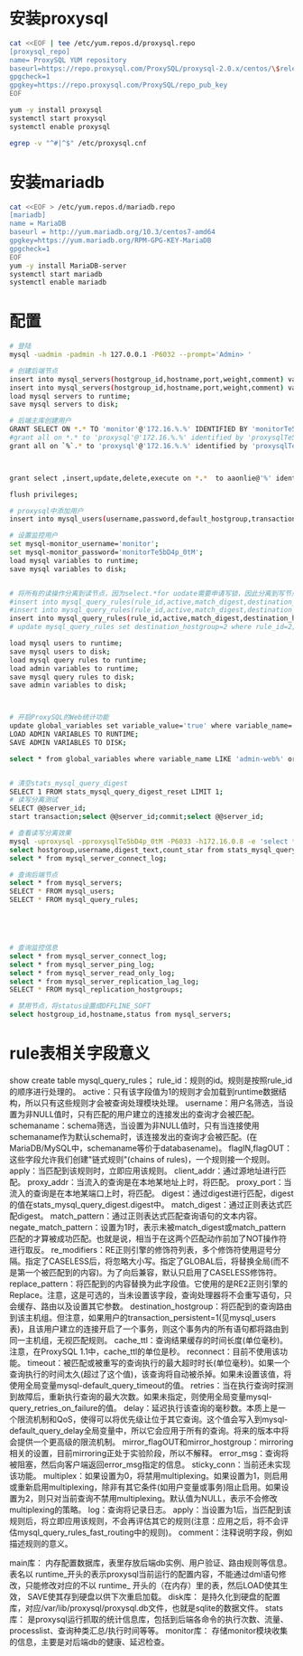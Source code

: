# 安装proxysql 
~~~ bash
cat <<EOF | tee /etc/yum.repos.d/proxysql.repo
[proxysql_repo]
name= ProxySQL YUM repository
baseurl=https://repo.proxysql.com/ProxySQL/proxysql-2.0.x/centos/\$releasever
gpgcheck=1
gpgkey=https://repo.proxysql.com/ProxySQL/repo_pub_key
EOF

yum -y install proxysql
systemctl start proxysql
systemctl enable proxysql

egrep -v "^#|^$" /etc/proxysql.cnf
~~~

# 安装mariadb 
~~~ bash
cat <<EOF > /etc/yum.repos.d/mariadb.repo
[mariadb]
name = MariaDB
baseurl = http://yum.mariadb.org/10.3/centos7-amd64
gpgkey=https://yum.mariadb.org/RPM-GPG-KEY-MariaDB
gpgcheck=1
EOF
yum -y install MariaDB-server
systemctl start mariadb
systemctl enable mariadb
~~~

# 配置 
~~~ bash
# 登陆
mysql -uadmin -padmin -h 127.0.0.1 -P6032 --prompt='Admin> '

# 创建后端节点
insert into mysql_servers(hostgroup_id,hostname,port,weight,comment) values(1,'test-proxy.c7lb4duituqq.ap-east-1.rds.amazonaws.com',3306,1,'write');
insert into mysql_servers(hostgroup_id,hostname,port,weight,comment) values(2,'test-proxy-readonly.c7lb4duituqq.ap-east-1.rds.amazonaws.com',3306,1,'read');
load mysql servers to runtime;
save mysql servers to disk;

# 后端主库创建用户
GRANT SELECT ON *.* TO 'monitor'@'172.16.%.%' IDENTIFIED BY 'monitorTe5bD4p_0tM';
#grant all on *.* to 'proxysql'@'172.16.%.%' identified by 'proxysqlTe5bD4p_0tM';
grant all on `%`.* to 'proxysql'@'172.16.%.%' identified by 'proxysqlTe5bD4p_0tM';



grant select ,insert,update,delete,execute on *.*  to aaonlie@'%' identified by 'oI81j^5EM52ktY23O75DEi3P';

flush privileges;

# proxysql中添加用户
insert into mysql_users(username,password,default_hostgroup,transaction_persistent) values('proxysql','proxysqlTe5bD4p_0tM',1,1);

# 设置监控用户
set mysql-monitor_username='monitor';
set mysql-monitor_password='monitorTe5bD4p_0tM';
load mysql variables to runtime;
save mysql variables to disk;


# 将所有的读操作分离到读节点，因为select.*for uodate需要申请写锁，因此分离到写节点
#insert into mysql_query_rules(rule_id,active,match_digest,destination_hostgroup,apply)values(1,1,'^SELECT.*FOR UPDATE$',1,1);
#insert into mysql_query_rules(rule_id,active,match_digest,destination_hostgroup,apply)values(2,1,'^SELECT',2,1);
insert into mysql_query_rules(rule_id,active,match_digest,destination_hostgroup,apply) VALUES (1,1,'^SELECT.*FOR UPDATE$',1,1), (2,1,'^SELECT',2,1);
# update mysql_query_rules set destination_hostgroup=2 where rule_id=2;

load mysql users to runtime;
save mysql users to disk;
load mysql query rules to runtime;
load admin variables to runtime;
save mysql query rules to disk;
save admin variables to disk;



# 开启ProxySQL的Web统计功能
update global_variables set variable_value='true' where variable_name='admin-web_enabled';
LOAD ADMIN VARIABLES TO RUNTIME;
SAVE ADMIN VARIABLES TO DISK;

select * from global_variables where variable_name LIKE 'admin-web%' or variable_name LIKE 'admin-stats%';


# 清空stats_mysql_query_digest
SELECT 1 FROM stats_mysql_query_digest_reset LIMIT 1;
# 读写分离测试
SELECT @@server_id;  
start transaction;select @@server_id;commit;select @@server_id;

# 查看读写分离效果
mysql -uproxysql -pproxysqlTe5bD4p_0tM -P6033 -h172.16.0.8 -e 'select * from test.t1;'
select hostgroup,username,digest_text,count_star from stats_mysql_query_digest;
select * from mysql_server_connect_log;

# 查询后端节点
select * from mysql_servers;
SELECT * FROM mysql_users;
SELECT * FROM mysql_query_rules;





# 查询监控信息
select * from mysql_server_connect_log;
select * from mysql_server_ping_log;
select * from mysql_server_read_only_log;
select * from mysql_server_replication_lag_log;
SELECT * FROM mysql_replication_hostgroups;

# 禁用节点，将status设置成OFFLINE_SOFT
select hostgroup_id,hostname,status from mysql_servers;
~~~


#  rule表相关字段意义
show create table mysql_query_rules；
rule_id：规则的id。规则是按照rule_id的顺序进行处理的。
active：只有该字段值为1的规则才会加载到runtime数据结构，所以只有这些规则才会被查询处理模块处理。
username：用户名筛选，当设置为非NULL值时，只有匹配的用户建立的连接发出的查询才会被匹配。
schemaname：schema筛选，当设置为非NULL值时，只有当连接使用schemaname作为默认schema时，该连接发出的查询才会被匹配。(在MariaDB/MySQL中，schemaname等价于databasename)。
flagIN,flagOUT：这些字段允许我们创建"链式规则"(chains of rules)，一个规则接一个规则。
apply：当匹配到该规则时，立即应用该规则。
client_addr：通过源地址进行匹配。
proxy_addr：当流入的查询是在本地某地址上时，将匹配。
proxy_port：当流入的查询是在本地某端口上时，将匹配。
digest：通过digest进行匹配，digest的值在stats_mysql_query_digest.digest中。
match_digest：通过正则表达式匹配digest。
match_pattern：通过正则表达式匹配查询语句的文本内容。
negate_match_pattern：设置为1时，表示未被match_digest或match_pattern匹配的才算被成功匹配。也就是说，相当于在这两个匹配动作前加了NOT操作符进行取反。
re_modifiers：RE正则引擎的修饰符列表，多个修饰符使用逗号分隔。指定了CASELESS后，将忽略大小写。指定了GLOBAL后，将替换全局(而不是第一个被匹配到的内容)。为了向后兼容，默认只启用了CASELESS修饰符。
replace_pattern：将匹配到的内容替换为此字段值。它使用的是RE2正则引擎的Replace。注意，这是可选的，当未设置该字段，查询处理器将不会重写语句，只会缓存、路由以及设置其它参数。
destination_hostgroup：将匹配到的查询路由到该主机组。但注意，如果用户的transaction_persistent=1(见mysql_users表)，且该用户建立的连接开启了一个事务，则这个事务内的所有语句都将路由到同一主机组，无视匹配规则。
cache_ttl：查询结果缓存的时间长度(单位毫秒)。注意，在ProxySQL 1.1中，cache_ttl的单位是秒。
reconnect：目前不使用该功能。
timeout：被匹配或被重写的查询执行的最大超时时长(单位毫秒)。如果一个查询执行的时间太久(超过了这个值)，该查询将自动被杀掉。如果未设置该值，将使用全局变量mysql-default_query_timeout的值。
retries：当在执行查询时探测到故障后，重新执行查询的最大次数。如果未指定，则使用全局变量mysql-query_retries_on_failure的值。
delay：延迟执行该查询的毫秒数。本质上是一个限流机制和QoS，使得可以将优先级让位于其它查询。这个值会写入到mysql-default_query_delay全局变量中，所以它会应用于所有的查询。将来的版本中将会提供一个更高级的限流机制。
mirror_flagOUT和mirror_hostgroup：mirroring相关的设置，目前mirroring正处于实验阶段，所以不解释。
error_msg：查询将被阻塞，然后向客户端返回error_msg指定的信息。
sticky_conn：当前还未实现该功能。
multiplex：如果设置为0，将禁用multiplexing。如果设置为1，则启用或重新启用multiplexing，除非有其它条件(如用户变量或事务)阻止启用。如果设置为2，则只对当前查询不禁用multiplexing。默认值为NULL，表示不会修改multiplexing的策略。
log：查询将记录日志。
apply：当设置为1后，当匹配到该规则后，将立即应用该规则，不会再评估其它的规则(注意：应用之后，将不会评估mysql_query_rules_fast_routing中的规则)。
comment：注释说明字段，例如描述规则的意义。



main库：
内存配置数据库，表里存放后端db实例、用户验证、路由规则等信息。表名以 runtime_开头的表示proxysql当前运行的配置内容，不能通过dml语句修改，只能修改对应的不以 runtime_ 开头的（在内存）里的表，然后LOAD使其生效， SAVE使其存到硬盘以供下次重启加载。
disk库：
是持久化到硬盘的配置库，对应/var/lib/proxysql/proxysql.db文件，也就是sqlite的数据文件。
stats库：
是proxysql运行抓取的统计信息库，包括到后端各命令的执行次数、流量、processlist、查询种类汇总/执行时间等等。
monitor库：
存储monitor模块收集的信息，主要是对后端db的健康、延迟检查。
